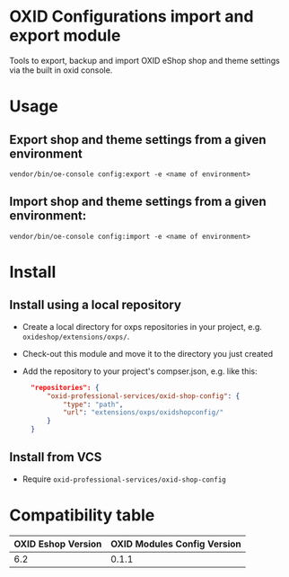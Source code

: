 # OXID Configurations import and export module 

Tools to export, backup and import OXID eShop shop and theme settings via the built in oxid console.  


# Usage 

## Export shop and theme settings from a given environment 
``` vendor/bin/oe-console config:export -e <name of environment> ```

## Import shop and theme settings from a given environment: 
``` vendor/bin/oe-console config:import -e <name of environment> ```

# Install

## Install using a local repository

* Create a local directory for oxps repositories in your project, e.g. `oxideshop/extensions/oxps/`.
* Check-out this module and move it to the directory you just created
* Add the repository to your project's compser.json, e.g. like this:

  ```json
    "repositories": {
        "oxid-professional-services/oxid-shop-config": {
            "type": "path",
            "url": "extensions/oxps/oxidshopconfig/"
        }
    }
  ```
## Install from VCS

* Require `oxid-professional-services/oxid-shop-config`

# Compatibility table


| OXID Eshop Version| OXID Modules Config Version | 
|-------------------|-----------------------------|
|6.2                | 0.1.1                       | 



